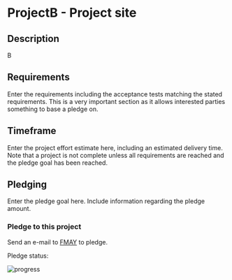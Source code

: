 # ProjectB - Project site

## Description
  
B
  
## Requirements
  
Enter the requirements including the acceptance tests matching the stated requirements.  This is a very important section as it allows interested parties something to base a pledge on.  
  
## Timeframe  
  
Enter the project effort estimate here, including an estimated delivery time.  Note that a project is not complete unless all requirements are reached and the pledge goal has been reached.  
  
## Pledging
  
Enter the pledge goal here.  Include information regarding the pledge amount.
  
### Pledge to this project
Send an e-mail to [FMAY](mailto:travis.london@gmail.com) to pledge.  
  
Pledge status:  
  
![progress](http://progressed.io/bar/0 "progress")

  